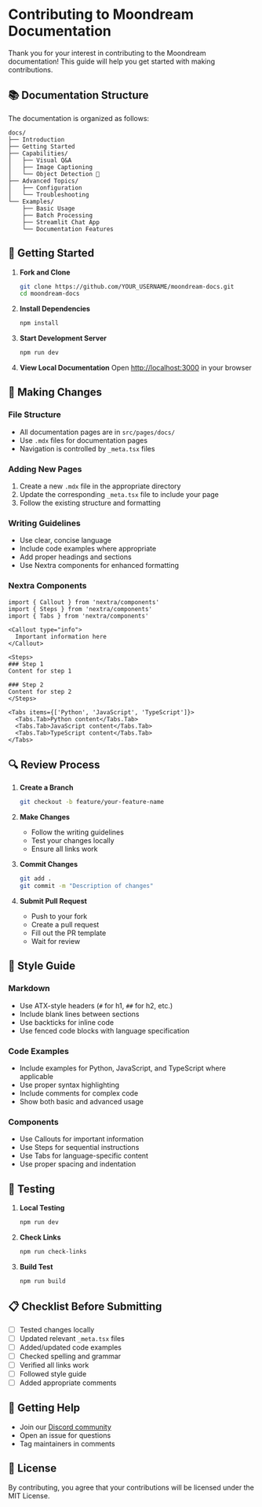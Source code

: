 # Contributing to Moondream Documentation

Thank you for your interest in contributing to the Moondream documentation! This guide will help you get started with making contributions.

## 📚 Documentation Structure

The documentation is organized as follows:

```
docs/
├── Introduction
├── Getting Started
├── Capabilities/
│   ├── Visual Q&A
│   ├── Image Captioning
│   └── Object Detection 🚧
├── Advanced Topics/
│   ├── Configuration
│   └── Troubleshooting
└── Examples/
    ├── Basic Usage
    ├── Batch Processing
    ├── Streamlit Chat App
    └── Documentation Features
```

## 🚀 Getting Started

1. **Fork and Clone**
   ```bash
   git clone https://github.com/YOUR_USERNAME/moondream-docs.git
   cd moondream-docs
   ```

2. **Install Dependencies**
   ```bash
   npm install
   ```

3. **Start Development Server**
   ```bash
   npm run dev
   ```

4. **View Local Documentation**
   Open [http://localhost:3000](http://localhost:3000) in your browser

## 📝 Making Changes

### File Structure

- All documentation pages are in `src/pages/docs/`
- Use `.mdx` files for documentation pages
- Navigation is controlled by `_meta.tsx` files

### Adding New Pages

1. Create a new `.mdx` file in the appropriate directory
2. Update the corresponding `_meta.tsx` file to include your page
3. Follow the existing structure and formatting

### Writing Guidelines

- Use clear, concise language
- Include code examples where appropriate
- Add proper headings and sections
- Use Nextra components for enhanced formatting

### Nextra Components

```mdx
import { Callout } from 'nextra/components'
import { Steps } from 'nextra/components'
import { Tabs } from 'nextra/components'

<Callout type="info">
  Important information here
</Callout>

<Steps>
### Step 1
Content for step 1

### Step 2
Content for step 2
</Steps>

<Tabs items={['Python', 'JavaScript', 'TypeScript']}>
  <Tabs.Tab>Python content</Tabs.Tab>
  <Tabs.Tab>JavaScript content</Tabs.Tab>
  <Tabs.Tab>TypeScript content</Tabs.Tab>
</Tabs>
```

## 🔍 Review Process

1. **Create a Branch**
   ```bash
   git checkout -b feature/your-feature-name
   ```

2. **Make Changes**
   - Follow the writing guidelines
   - Test your changes locally
   - Ensure all links work

3. **Commit Changes**
   ```bash
   git add .
   git commit -m "Description of changes"
   ```

4. **Submit Pull Request**
   - Push to your fork
   - Create a pull request
   - Fill out the PR template
   - Wait for review

## 🎨 Style Guide

### Markdown

- Use ATX-style headers (`#` for h1, `##` for h2, etc.)
- Include blank lines between sections
- Use backticks for inline code
- Use fenced code blocks with language specification

### Code Examples

- Include examples for Python, JavaScript, and TypeScript where applicable
- Use proper syntax highlighting
- Include comments for complex code
- Show both basic and advanced usage

### Components

- Use Callouts for important information
- Use Steps for sequential instructions
- Use Tabs for language-specific content
- Use proper spacing and indentation

## 🧪 Testing

1. **Local Testing**
   ```bash
   npm run dev
   ```

2. **Check Links**
   ```bash
   npm run check-links
   ```

3. **Build Test**
   ```bash
   npm run build
   ```

## 📋 Checklist Before Submitting

- [ ] Tested changes locally
- [ ] Updated relevant `_meta.tsx` files
- [ ] Added/updated code examples
- [ ] Checked spelling and grammar
- [ ] Verified all links work
- [ ] Followed style guide
- [ ] Added appropriate comments

## 🤝 Getting Help

- Join our [Discord community](https://discord.gg/moondream)
- Open an issue for questions
- Tag maintainers in comments

## 📄 License

By contributing, you agree that your contributions will be licensed under the MIT License. 